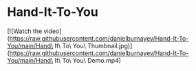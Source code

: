 # Hand-It-To-You

[![Watch the video]
(https://raw.githubusercontent.com/danielburnayev/Hand-It-To-You/main/Hand\ It\ To\ You\ Thumbnail.jpg)]
(https://raw.githubusercontent.com/danielburnayev/Hand-It-To-You/main/Hand\ It\ To\ You\ Demo.mp4)
